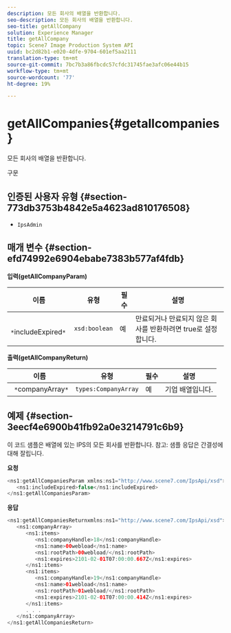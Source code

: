 ```yaml
---
description: 모든 회사의 배열을 반환합니다.
seo-description: 모든 회사의 배열을 반환합니다.
seo-title: getAllCompany
solution: Experience Manager
title: getAllCompany
topic: Scene7 Image Production System API
uuid: bc2d82b1-e020-4dfe-9704-601ef5aa2111
translation-type: tm+mt
source-git-commit: 7bc7b3a86fbcdc57cfdc31745fae3afc06e44b15
workflow-type: tm+mt
source-wordcount: '77'
ht-degree: 19%

---
```



# getAllCompanies{#getallcompanies}

모든 회사의 배열을 반환합니다.

구문

## 인증된 사용자 유형 {#section-773db3753b4842e5a4623ad810176508}

* `IpsAdmin`

## 매개 변수 {#section-efd74992e6904ebabe7383b577af4fdb}

**입력(getAllCompanyParam)**

| 이름 | 유형 | 필수 | 설명 |
|---|---|---|---|
| ` *`includeExpired`*` | `xsd:boolean` | 예 | 만료되거나 만료되지 않은 회사를 반환하려면 true로 설정합니다. |

**출력(getAllCompanyReturn)**

| 이름 | 유형 | 필수 | 설명 |
|---|---|---|---|
| ` *`companyArray`*` | `types:CompanyArray` | 예 | 기업 배열입니다. |

## 예제 {#section-3eecf4e6900b41fb92a0e3214791c6b9}

이 코드 샘플은 배열에 있는 IPS의 모든 회사를 반환합니다. 참고: 샘플 응답은 간결성에 대해 잘립니다.

**요청**

```java
<ns1:getAllCompaniesParam xmlns:ns1="http://www.scene7.com/IpsApi/xsd">
   <ns1:includeExpired>false</ns1:includeExpired>
</ns1:getAllCompaniesParam>
```

**응답**

```java
<ns1:getAllCompaniesReturnxmlns:ns1="http://www.scene7.com/IpsApi/xsd">
   <ns1:companyArray>
      <ns1:items>
         <ns1:companyHandle>18</ns1:companyHandle>
         <ns1:name>00webload</ns1:name>
         <ns1:rootPath>00webload/</ns1:rootPath>
         <ns1:expires>2101-02-01T07:00:00.667Z</ns1:expires>
      </ns1:items>
      <ns1:items>
         <ns1:companyHandle>19</ns1:companyHandle>
         <ns1:name>01webload</ns1:name>
         <ns1:rootPath>01webload/</ns1:rootPath>
         <ns1:expires>2101-02-01T07:00:00.414Z</ns1:expires>
      </ns1:items>
      . . .
   </ns1:companyArray>
</ns1:getAllCompaniesReturn>
```

